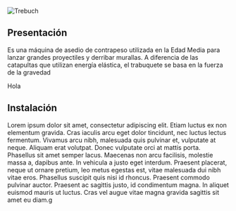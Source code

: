 ![Trebuch](https://i.blogs.es/4cf283/trebuchet-park/1366_2000.jpg)
## Presentación
 Es una máquina de asedio de contrapeso utilizada en la Edad Media para lanzar grandes proyectiles y derribar murallas. A diferencia de las catapultas que utilizan energía elástica, el trabuquete se basa en la fuerza de la gravedad
 
Hola
## Instalación 
Lorem ipsum dolor sit amet, consectetur adipiscing elit. Etiam luctus ex non elementum gravida. Cras iaculis arcu eget dolor tincidunt, nec luctus lectus fermentum. Vivamus arcu nibh, malesuada quis pulvinar et, vulputate at neque. Aliquam erat volutpat. Donec vulputate orci at mattis porta. Phasellus sit amet semper lacus. Maecenas non arcu facilisis, molestie massa a, dapibus ante. In vehicula a justo eget interdum. Praesent placerat, neque ut ornare pretium, leo metus egestas est, vitae malesuada dui nibh vitae eros. Phasellus suscipit quis nisi id rhoncus. Praesent commodo pulvinar auctor. Praesent ac sagittis justo, id condimentum magna. In aliquet euismod mauris ut luctus. Cras vel augue vitae magna gravida sagittis sit amet eu diam.g
